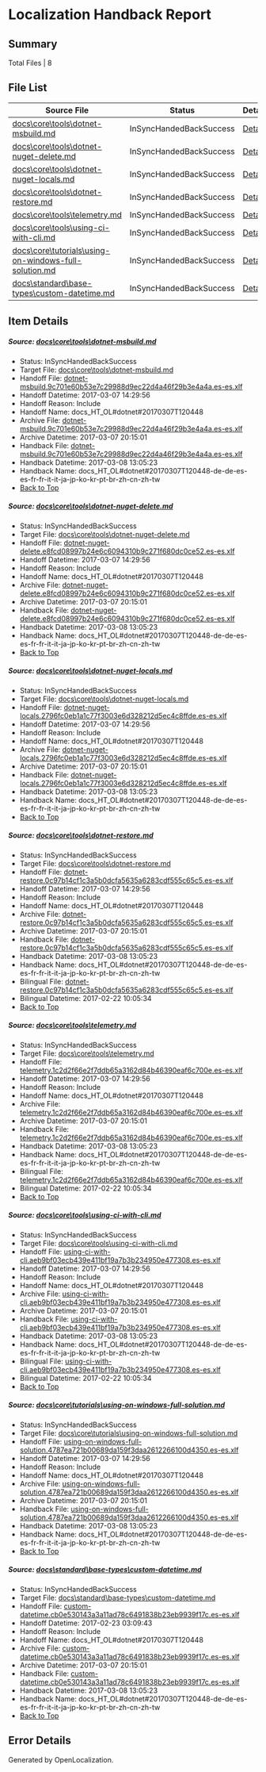 # <a name='report-top'></a> Localization Handback Report

## Summary
 Total Files | 8

## File List
 Source File | Status | Details 
 ----------- | ------ | ------- 
 [docs\core\tools\dotnet-msbuild.md](https://github.com/dotnet/docs/blob/195664ae6409be02ca132900d9c513a7b412acd4/docs/core/tools/dotnet-msbuild.md) | InSyncHandedBackSuccess | [Details](#a000e49a8672affe5b3bb9bd8a5f7e8095ab0aa977)
 [docs\core\tools\dotnet-nuget-delete.md](https://github.com/dotnet/docs/blob/195664ae6409be02ca132900d9c513a7b412acd4/docs/core/tools/dotnet-nuget-delete.md) | InSyncHandedBackSuccess | [Details](#2ce157e3f32f3e899245e38bb4520b17be3e0b3279)
 [docs\core\tools\dotnet-nuget-locals.md](https://github.com/dotnet/docs/blob/195664ae6409be02ca132900d9c513a7b412acd4/docs/core/tools/dotnet-nuget-locals.md) | InSyncHandedBackSuccess | [Details](#3d8ca57c3c9c25a59b98552784b057182c9100a380)
 [docs\core\tools\dotnet-restore.md](https://github.com/dotnet/docs/blob/195664ae6409be02ca132900d9c513a7b412acd4/docs/core/tools/dotnet-restore.md) | InSyncHandedBackSuccess | [Details](#a55cd932045a59f08146dff367a87eb6fe61f6e586)
 [docs\core\tools\telemetry.md](https://github.com/dotnet/docs/blob/195664ae6409be02ca132900d9c513a7b412acd4/docs/core/tools/telemetry.md) | InSyncHandedBackSuccess | [Details](#c816bf4c93430a009e61ddf2a3673c43f49b8de997)
 [docs\core\tools\using-ci-with-cli.md](https://github.com/dotnet/docs/blob/195664ae6409be02ca132900d9c513a7b412acd4/docs/core/tools/using-ci-with-cli.md) | InSyncHandedBackSuccess | [Details](#0579d59e8da24428d9e174baf0cc865d62c0819598)
 [docs\core\tutorials\using-on-windows-full-solution.md](https://github.com/dotnet/docs/blob/195664ae6409be02ca132900d9c513a7b412acd4/docs/core/tutorials/using-on-windows-full-solution.md) | InSyncHandedBackSuccess | [Details](#b8505f88b324fcdf3a51d75c455ec5869e058774113)
 [docs\standard\base-types\custom-datetime.md](https://github.com/dotnet/docs/blob/28625def4199a660fe0ea04ab75f4f65d2e0c9c4/docs/standard/base-types/custom-datetime.md) | InSyncHandedBackSuccess | [Details](#285e4bfd6a53d576ce4538b09a2561065c93e3993336)

## Item Details
##### <a name='a000e49a8672affe5b3bb9bd8a5f7e8095ab0aa977'></a> Source: [docs\core\tools\dotnet-msbuild.md](https://github.com/dotnet/docs/blob/195664ae6409be02ca132900d9c513a7b412acd4/docs/core/tools/dotnet-msbuild.md)
* Status: InSyncHandedBackSuccess
* Target File: [docs\core\tools\dotnet-msbuild.md](https://github.com/dotnet/docs.es-es/blob/6bd1b5cf787f060892a6ccca777bc70b1bbddf62/docs/core/tools/dotnet-msbuild.md)
* Handoff File: [dotnet-msbuild.9c701e60b53e7c29988d9ec22d4a46f29b3e4a4a.es-es.xlf](https://github.com/dotnet/docs.handoff/blob/01317f6ae84eeed0f29036c0178f4e196f558e06/ol-handoff/dotnet/docs.es-es/master/dotnet-core/dotnet-msbuild.9c701e60b53e7c29988d9ec22d4a46f29b3e4a4a.es-es.xlf)
* Handoff Datetime: 2017-03-07 14:29:56
* Handoff Reason: Include
* Handoff Name: docs_HT_OL#dotnet#20170307T120448
* Archive File: [dotnet-msbuild.9c701e60b53e7c29988d9ec22d4a46f29b3e4a4a.es-es.xlf](https://github.com/dotnet/docs.handoff/blob/19bf6a94ce9938c244b472f1303ebe032fbc3abc/ol-archive/dotnet/docs.es-es/master/dotnet-core/dotnet-msbuild.9c701e60b53e7c29988d9ec22d4a46f29b3e4a4a.es-es.xlf)
* Archive Datetime: 2017-03-07 20:15:01
* Handback File: [dotnet-msbuild.9c701e60b53e7c29988d9ec22d4a46f29b3e4a4a.es-es.xlf](https://github.com/dotnet/docs.handback/blob/7685f067248294806fe28ce7298104dfa55f5bf0/ol-handback/dotnet/docs.es-es/master/dotnet-core/dotnet-msbuild.9c701e60b53e7c29988d9ec22d4a46f29b3e4a4a.es-es.xlf)
* Handback Datetime: 2017-03-08 13:05:23
* Handback Name: docs_HT_OL#dotnet#20170307T120448-de-de-es-es-fr-fr-it-it-ja-jp-ko-kr-pt-br-zh-cn-zh-tw
* [Back to Top](#report-top)

##### <a name='2ce157e3f32f3e899245e38bb4520b17be3e0b3279'></a> Source: [docs\core\tools\dotnet-nuget-delete.md](https://github.com/dotnet/docs/blob/195664ae6409be02ca132900d9c513a7b412acd4/docs/core/tools/dotnet-nuget-delete.md)
* Status: InSyncHandedBackSuccess
* Target File: [docs\core\tools\dotnet-nuget-delete.md](https://github.com/dotnet/docs.es-es/blob/6bd1b5cf787f060892a6ccca777bc70b1bbddf62/docs/core/tools/dotnet-nuget-delete.md)
* Handoff File: [dotnet-nuget-delete.e8fcd08997b24e6c6094310b9c271f680dc0ce52.es-es.xlf](https://github.com/dotnet/docs.handoff/blob/01317f6ae84eeed0f29036c0178f4e196f558e06/ol-handoff/dotnet/docs.es-es/master/dotnet-core/dotnet-nuget-delete.e8fcd08997b24e6c6094310b9c271f680dc0ce52.es-es.xlf)
* Handoff Datetime: 2017-03-07 14:29:56
* Handoff Reason: Include
* Handoff Name: docs_HT_OL#dotnet#20170307T120448
* Archive File: [dotnet-nuget-delete.e8fcd08997b24e6c6094310b9c271f680dc0ce52.es-es.xlf](https://github.com/dotnet/docs.handoff/blob/19bf6a94ce9938c244b472f1303ebe032fbc3abc/ol-archive/dotnet/docs.es-es/master/dotnet-core/dotnet-nuget-delete.e8fcd08997b24e6c6094310b9c271f680dc0ce52.es-es.xlf)
* Archive Datetime: 2017-03-07 20:15:01
* Handback File: [dotnet-nuget-delete.e8fcd08997b24e6c6094310b9c271f680dc0ce52.es-es.xlf](https://github.com/dotnet/docs.handback/blob/7685f067248294806fe28ce7298104dfa55f5bf0/ol-handback/dotnet/docs.es-es/master/dotnet-core/dotnet-nuget-delete.e8fcd08997b24e6c6094310b9c271f680dc0ce52.es-es.xlf)
* Handback Datetime: 2017-03-08 13:05:23
* Handback Name: docs_HT_OL#dotnet#20170307T120448-de-de-es-es-fr-fr-it-it-ja-jp-ko-kr-pt-br-zh-cn-zh-tw
* [Back to Top](#report-top)

##### <a name='3d8ca57c3c9c25a59b98552784b057182c9100a380'></a> Source: [docs\core\tools\dotnet-nuget-locals.md](https://github.com/dotnet/docs/blob/195664ae6409be02ca132900d9c513a7b412acd4/docs/core/tools/dotnet-nuget-locals.md)
* Status: InSyncHandedBackSuccess
* Target File: [docs\core\tools\dotnet-nuget-locals.md](https://github.com/dotnet/docs.es-es/blob/6bd1b5cf787f060892a6ccca777bc70b1bbddf62/docs/core/tools/dotnet-nuget-locals.md)
* Handoff File: [dotnet-nuget-locals.2796fc0eb1a1c77f3003e6d328212d5ec4c8ffde.es-es.xlf](https://github.com/dotnet/docs.handoff/blob/01317f6ae84eeed0f29036c0178f4e196f558e06/ol-handoff/dotnet/docs.es-es/master/dotnet-core/dotnet-nuget-locals.2796fc0eb1a1c77f3003e6d328212d5ec4c8ffde.es-es.xlf)
* Handoff Datetime: 2017-03-07 14:29:56
* Handoff Reason: Include
* Handoff Name: docs_HT_OL#dotnet#20170307T120448
* Archive File: [dotnet-nuget-locals.2796fc0eb1a1c77f3003e6d328212d5ec4c8ffde.es-es.xlf](https://github.com/dotnet/docs.handoff/blob/19bf6a94ce9938c244b472f1303ebe032fbc3abc/ol-archive/dotnet/docs.es-es/master/dotnet-core/dotnet-nuget-locals.2796fc0eb1a1c77f3003e6d328212d5ec4c8ffde.es-es.xlf)
* Archive Datetime: 2017-03-07 20:15:01
* Handback File: [dotnet-nuget-locals.2796fc0eb1a1c77f3003e6d328212d5ec4c8ffde.es-es.xlf](https://github.com/dotnet/docs.handback/blob/7685f067248294806fe28ce7298104dfa55f5bf0/ol-handback/dotnet/docs.es-es/master/dotnet-core/dotnet-nuget-locals.2796fc0eb1a1c77f3003e6d328212d5ec4c8ffde.es-es.xlf)
* Handback Datetime: 2017-03-08 13:05:23
* Handback Name: docs_HT_OL#dotnet#20170307T120448-de-de-es-es-fr-fr-it-it-ja-jp-ko-kr-pt-br-zh-cn-zh-tw
* [Back to Top](#report-top)

##### <a name='a55cd932045a59f08146dff367a87eb6fe61f6e586'></a> Source: [docs\core\tools\dotnet-restore.md](https://github.com/dotnet/docs/blob/195664ae6409be02ca132900d9c513a7b412acd4/docs/core/tools/dotnet-restore.md)
* Status: InSyncHandedBackSuccess
* Target File: [docs\core\tools\dotnet-restore.md](https://github.com/dotnet/docs.es-es/blob/6bd1b5cf787f060892a6ccca777bc70b1bbddf62/docs/core/tools/dotnet-restore.md)
* Handoff File: [dotnet-restore.0c97b14cf1c3a5b0dcfa5635a6283cdf555c65c5.es-es.xlf](https://github.com/dotnet/docs.handoff/blob/01317f6ae84eeed0f29036c0178f4e196f558e06/ol-handoff/dotnet/docs.es-es/master/dotnet-core/dotnet-restore.0c97b14cf1c3a5b0dcfa5635a6283cdf555c65c5.es-es.xlf)
* Handoff Datetime: 2017-03-07 14:29:56
* Handoff Reason: Include
* Handoff Name: docs_HT_OL#dotnet#20170307T120448
* Archive File: [dotnet-restore.0c97b14cf1c3a5b0dcfa5635a6283cdf555c65c5.es-es.xlf](https://github.com/dotnet/docs.handoff/blob/19bf6a94ce9938c244b472f1303ebe032fbc3abc/ol-archive/dotnet/docs.es-es/master/dotnet-core/dotnet-restore.0c97b14cf1c3a5b0dcfa5635a6283cdf555c65c5.es-es.xlf)
* Archive Datetime: 2017-03-07 20:15:01
* Handback File: [dotnet-restore.0c97b14cf1c3a5b0dcfa5635a6283cdf555c65c5.es-es.xlf](https://github.com/dotnet/docs.handback/blob/7685f067248294806fe28ce7298104dfa55f5bf0/ol-handback/dotnet/docs.es-es/master/dotnet-core/dotnet-restore.0c97b14cf1c3a5b0dcfa5635a6283cdf555c65c5.es-es.xlf)
* Handback Datetime: 2017-03-08 13:05:23
* Handback Name: docs_HT_OL#dotnet#20170307T120448-de-de-es-es-fr-fr-it-it-ja-jp-ko-kr-pt-br-zh-cn-zh-tw
* Bilingual File: [dotnet-restore.0c97b14cf1c3a5b0dcfa5635a6283cdf555c65c5.es-es.xlf](https://github.com/dotnet/docs.handback/blob/cd8990f0d1e883f0ac797929b23f10d370fb9be1/ol-handback/dotnet/docs.es-es/master/dotnet-core/dotnet-restore.0c97b14cf1c3a5b0dcfa5635a6283cdf555c65c5.es-es.xlf)
* Bilingual Datetime: 2017-02-22 10:05:34
* [Back to Top](#report-top)

##### <a name='c816bf4c93430a009e61ddf2a3673c43f49b8de997'></a> Source: [docs\core\tools\telemetry.md](https://github.com/dotnet/docs/blob/195664ae6409be02ca132900d9c513a7b412acd4/docs/core/tools/telemetry.md)
* Status: InSyncHandedBackSuccess
* Target File: [docs\core\tools\telemetry.md](https://github.com/dotnet/docs.es-es/blob/6bd1b5cf787f060892a6ccca777bc70b1bbddf62/docs/core/tools/telemetry.md)
* Handoff File: [telemetry.1c2d2f66e2f7ddb65a3162d84b46390eaf6c700e.es-es.xlf](https://github.com/dotnet/docs.handoff/blob/01317f6ae84eeed0f29036c0178f4e196f558e06/ol-handoff/dotnet/docs.es-es/master/dotnet-core/telemetry.1c2d2f66e2f7ddb65a3162d84b46390eaf6c700e.es-es.xlf)
* Handoff Datetime: 2017-03-07 14:29:56
* Handoff Reason: Include
* Handoff Name: docs_HT_OL#dotnet#20170307T120448
* Archive File: [telemetry.1c2d2f66e2f7ddb65a3162d84b46390eaf6c700e.es-es.xlf](https://github.com/dotnet/docs.handoff/blob/19bf6a94ce9938c244b472f1303ebe032fbc3abc/ol-archive/dotnet/docs.es-es/master/dotnet-core/telemetry.1c2d2f66e2f7ddb65a3162d84b46390eaf6c700e.es-es.xlf)
* Archive Datetime: 2017-03-07 20:15:01
* Handback File: [telemetry.1c2d2f66e2f7ddb65a3162d84b46390eaf6c700e.es-es.xlf](https://github.com/dotnet/docs.handback/blob/7685f067248294806fe28ce7298104dfa55f5bf0/ol-handback/dotnet/docs.es-es/master/dotnet-core/telemetry.1c2d2f66e2f7ddb65a3162d84b46390eaf6c700e.es-es.xlf)
* Handback Datetime: 2017-03-08 13:05:23
* Handback Name: docs_HT_OL#dotnet#20170307T120448-de-de-es-es-fr-fr-it-it-ja-jp-ko-kr-pt-br-zh-cn-zh-tw
* Bilingual File: [telemetry.1c2d2f66e2f7ddb65a3162d84b46390eaf6c700e.es-es.xlf](https://github.com/dotnet/docs.handback/blob/cd8990f0d1e883f0ac797929b23f10d370fb9be1/ol-handback/dotnet/docs.es-es/master/dotnet-core/telemetry.1c2d2f66e2f7ddb65a3162d84b46390eaf6c700e.es-es.xlf)
* Bilingual Datetime: 2017-02-22 10:05:34
* [Back to Top](#report-top)

##### <a name='0579d59e8da24428d9e174baf0cc865d62c0819598'></a> Source: [docs\core\tools\using-ci-with-cli.md](https://github.com/dotnet/docs/blob/195664ae6409be02ca132900d9c513a7b412acd4/docs/core/tools/using-ci-with-cli.md)
* Status: InSyncHandedBackSuccess
* Target File: [docs\core\tools\using-ci-with-cli.md](https://github.com/dotnet/docs.es-es/blob/6bd1b5cf787f060892a6ccca777bc70b1bbddf62/docs/core/tools/using-ci-with-cli.md)
* Handoff File: [using-ci-with-cli.aeb9bf03ecb439e411bf19a7b3b234950e477308.es-es.xlf](https://github.com/dotnet/docs.handoff/blob/01317f6ae84eeed0f29036c0178f4e196f558e06/ol-handoff/dotnet/docs.es-es/master/dotnet-core/using-ci-with-cli.aeb9bf03ecb439e411bf19a7b3b234950e477308.es-es.xlf)
* Handoff Datetime: 2017-03-07 14:29:56
* Handoff Reason: Include
* Handoff Name: docs_HT_OL#dotnet#20170307T120448
* Archive File: [using-ci-with-cli.aeb9bf03ecb439e411bf19a7b3b234950e477308.es-es.xlf](https://github.com/dotnet/docs.handoff/blob/19bf6a94ce9938c244b472f1303ebe032fbc3abc/ol-archive/dotnet/docs.es-es/master/dotnet-core/using-ci-with-cli.aeb9bf03ecb439e411bf19a7b3b234950e477308.es-es.xlf)
* Archive Datetime: 2017-03-07 20:15:01
* Handback File: [using-ci-with-cli.aeb9bf03ecb439e411bf19a7b3b234950e477308.es-es.xlf](https://github.com/dotnet/docs.handback/blob/7685f067248294806fe28ce7298104dfa55f5bf0/ol-handback/dotnet/docs.es-es/master/dotnet-core/using-ci-with-cli.aeb9bf03ecb439e411bf19a7b3b234950e477308.es-es.xlf)
* Handback Datetime: 2017-03-08 13:05:23
* Handback Name: docs_HT_OL#dotnet#20170307T120448-de-de-es-es-fr-fr-it-it-ja-jp-ko-kr-pt-br-zh-cn-zh-tw
* Bilingual File: [using-ci-with-cli.aeb9bf03ecb439e411bf19a7b3b234950e477308.es-es.xlf](https://github.com/dotnet/docs.handback/blob/cd8990f0d1e883f0ac797929b23f10d370fb9be1/ol-handback/dotnet/docs.es-es/master/dotnet-core/using-ci-with-cli.aeb9bf03ecb439e411bf19a7b3b234950e477308.es-es.xlf)
* Bilingual Datetime: 2017-02-22 10:05:34
* [Back to Top](#report-top)

##### <a name='b8505f88b324fcdf3a51d75c455ec5869e058774113'></a> Source: [docs\core\tutorials\using-on-windows-full-solution.md](https://github.com/dotnet/docs/blob/195664ae6409be02ca132900d9c513a7b412acd4/docs/core/tutorials/using-on-windows-full-solution.md)
* Status: InSyncHandedBackSuccess
* Target File: [docs\core\tutorials\using-on-windows-full-solution.md](https://github.com/dotnet/docs.es-es/blob/6bd1b5cf787f060892a6ccca777bc70b1bbddf62/docs/core/tutorials/using-on-windows-full-solution.md)
* Handoff File: [using-on-windows-full-solution.4787ea721b00689da159f3daa2612266100d4350.es-es.xlf](https://github.com/dotnet/docs.handoff/blob/01317f6ae84eeed0f29036c0178f4e196f558e06/ol-handoff/dotnet/docs.es-es/master/dotnet-core/using-on-windows-full-solution.4787ea721b00689da159f3daa2612266100d4350.es-es.xlf)
* Handoff Datetime: 2017-03-07 14:29:56
* Handoff Reason: Include
* Handoff Name: docs_HT_OL#dotnet#20170307T120448
* Archive File: [using-on-windows-full-solution.4787ea721b00689da159f3daa2612266100d4350.es-es.xlf](https://github.com/dotnet/docs.handoff/blob/19bf6a94ce9938c244b472f1303ebe032fbc3abc/ol-archive/dotnet/docs.es-es/master/dotnet-core/using-on-windows-full-solution.4787ea721b00689da159f3daa2612266100d4350.es-es.xlf)
* Archive Datetime: 2017-03-07 20:15:01
* Handback File: [using-on-windows-full-solution.4787ea721b00689da159f3daa2612266100d4350.es-es.xlf](https://github.com/dotnet/docs.handback/blob/7685f067248294806fe28ce7298104dfa55f5bf0/ol-handback/dotnet/docs.es-es/master/dotnet-core/using-on-windows-full-solution.4787ea721b00689da159f3daa2612266100d4350.es-es.xlf)
* Handback Datetime: 2017-03-08 13:05:23
* Handback Name: docs_HT_OL#dotnet#20170307T120448-de-de-es-es-fr-fr-it-it-ja-jp-ko-kr-pt-br-zh-cn-zh-tw
* [Back to Top](#report-top)

##### <a name='285e4bfd6a53d576ce4538b09a2561065c93e3993336'></a> Source: [docs\standard\base-types\custom-datetime.md](https://github.com/dotnet/docs/blob/28625def4199a660fe0ea04ab75f4f65d2e0c9c4/docs/standard/base-types/custom-datetime.md)
* Status: InSyncHandedBackSuccess
* Target File: [docs\standard\base-types\custom-datetime.md](https://github.com/dotnet/docs.es-es/blob/6bd1b5cf787f060892a6ccca777bc70b1bbddf62/docs/standard/base-types/custom-datetime.md)
* Handoff File: [custom-datetime.cb0e530143a3a11ad78c6491838b23eb9939f17c.es-es.xlf](https://github.com/dotnet/docs.handoff/blob/ee86f3f14146f3d8eabacd9d4be34a2f794fc783/ol-handoff/dotnet/docs.es-es/master/dotnet-core/custom-datetime.cb0e530143a3a11ad78c6491838b23eb9939f17c.es-es.xlf)
* Handoff Datetime: 2017-02-23 03:09:43
* Handoff Reason: Include
* Handoff Name: docs_HT_OL#dotnet#20170307T120448
* Archive File: [custom-datetime.cb0e530143a3a11ad78c6491838b23eb9939f17c.es-es.xlf](https://github.com/dotnet/docs.handoff/blob/19bf6a94ce9938c244b472f1303ebe032fbc3abc/ol-archive/dotnet/docs.es-es/master/dotnet-core/custom-datetime.cb0e530143a3a11ad78c6491838b23eb9939f17c.es-es.xlf)
* Archive Datetime: 2017-03-07 20:15:01
* Handback File: [custom-datetime.cb0e530143a3a11ad78c6491838b23eb9939f17c.es-es.xlf](https://github.com/dotnet/docs.handback/blob/7685f067248294806fe28ce7298104dfa55f5bf0/ol-handback/dotnet/docs.es-es/master/dotnet-core/custom-datetime.cb0e530143a3a11ad78c6491838b23eb9939f17c.es-es.xlf)
* Handback Datetime: 2017-03-08 13:05:23
* Handback Name: docs_HT_OL#dotnet#20170307T120448-de-de-es-es-fr-fr-it-it-ja-jp-ko-kr-pt-br-zh-cn-zh-tw
* [Back to Top](#report-top)


## Error Details

Generated by OpenLocalization.
